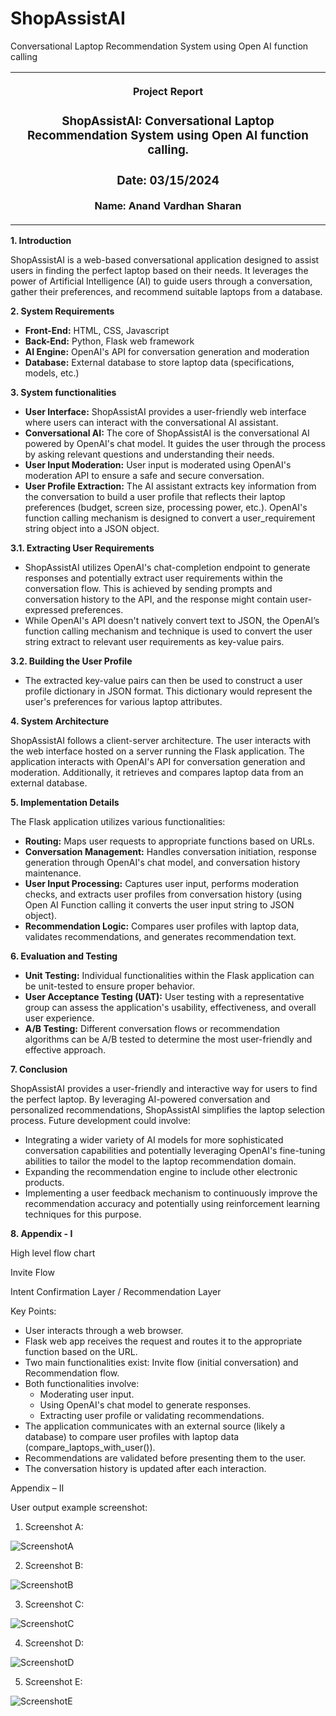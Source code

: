 # ShopAssistAI
Conversational Laptop Recommendation System using Open AI function calling
<table><tbody><tr><th><p>Project Report</p><h3>ShopAssistAI: Conversational Laptop Recommendation System using Open AI function calling.</h3><h3>Date: 03/15/2024</h3><p>Name: Anand Vardhan Sharan</p></th></tr></tbody></table>

**1\. Introduction**

ShopAssistAI is a web-based conversational application designed to assist users in finding the perfect laptop based on their needs. It leverages the power of Artificial Intelligence (AI) to guide users through a conversation, gather their preferences, and recommend suitable laptops from a database.

**2\. System Requirements**

- **Front-End:** HTML, CSS, Javascript
- **Back-End:** Python, Flask web framework
- **AI Engine:** OpenAI's API for conversation generation and moderation
- **Database:** External database to store laptop data (specifications, models, etc.)

**3\. System functionalities**

- **User Interface:** ShopAssistAI provides a user-friendly web interface where users can interact with the conversational AI assistant.
- **Conversational AI:** The core of ShopAssistAI is the conversational AI powered by OpenAI's chat model. It guides the user through the process by asking relevant questions and understanding their needs.
- **User Input Moderation:** User input is moderated using OpenAI's moderation API to ensure a safe and secure conversation.
- **User Profile Extraction:** The AI assistant extracts key information from the conversation to build a user profile that reflects their laptop preferences (budget, screen size, processing power, etc.). OpenAI's function calling mechanism is designed to convert a user_requirement string object into a JSON object.

**3.1. Extracting User Requirements**

- ShopAssistAI utilizes OpenAI's chat-completion endpoint to generate responses and potentially extract user requirements within the conversation flow. This is achieved by sending prompts and conversation history to the API, and the response might contain user-expressed preferences.
- While OpenAI's API doesn't natively convert text to JSON, the OpenAI’s function calling mechanism and technique is used to convert the user string extract to relevant user requirements as key-value pairs.

**3.2. Building the User Profile**

- The extracted key-value pairs can then be used to construct a user profile dictionary in JSON format. This dictionary would represent the user's preferences for various laptop attributes.

**4\. System Architecture**

ShopAssistAI follows a client-server architecture. The user interacts with the web interface hosted on a server running the Flask application. The application interacts with OpenAI's API for conversation generation and moderation. Additionally, it retrieves and compares laptop data from an external database.

**5\. Implementation Details**

The Flask application utilizes various functionalities:

- **Routing:** Maps user requests to appropriate functions based on URLs.
- **Conversation Management:** Handles conversation initiation, response generation through OpenAI's chat model, and conversation history maintenance.
- **User Input Processing:** Captures user input, performs moderation checks, and extracts user profiles from conversation history (using Open AI Function calling it converts the user input string to JSON object).
- **Recommendation Logic:** Compares user profiles with laptop data, validates recommendations, and generates recommendation text.

**6\. Evaluation and Testing**

- **Unit Testing:** Individual functionalities within the Flask application can be unit-tested to ensure proper behavior.
- **User Acceptance Testing (UAT):** User testing with a representative group can assess the application's usability, effectiveness, and overall user experience.
- **A/B Testing:** Different conversation flows or recommendation algorithms can be A/B tested to determine the most user-friendly and effective approach.

**7\. Conclusion**

ShopAssistAI provides a user-friendly and interactive way for users to find the perfect laptop. By leveraging AI-powered conversation and personalized recommendations, ShopAssistAI simplifies the laptop selection process. Future development could involve:

- Integrating a wider variety of AI models for more sophisticated conversation capabilities and potentially leveraging OpenAI's fine-tuning abilities to tailor the model to the laptop recommendation domain.
- Expanding the recommendation engine to include other electronic products.
- Implementing a user feedback mechanism to continuously improve the recommendation accuracy and potentially using reinforcement learning techniques for this purpose.

**8\. Appendix - I**

High level flow chart

Invite Flow

Intent Confirmation Layer / Recommendation Layer

Key Points:

- User interacts through a web browser.
- Flask web app receives the request and routes it to the appropriate function based on the URL.
- Two main functionalities exist: Invite flow (initial conversation) and Recommendation flow.
- Both functionalities involve:
  - Moderating user input.
  - Using OpenAI's chat model to generate responses.
  - Extracting user profile or validating recommendations.
- The application communicates with an external source (likely a database) to compare user profiles with laptop data (compare_laptops_with_user()).
- Recommendations are validated before presenting them to the user.
- The conversation history is updated after each interaction.

Appendix – II

User output example screenshot:

1. Screenshot A:

![ScreenshotA](Images/ScreenshotA.jpg)

2. Screenshot B:

![ScreenshotB](Images/ScreenshotB.jpg)

3. Screenshot C:

![ScreenshotC](Images/ScreenshotC.jpg)

4. Screenshot D:

![ScreenshotD](Images/ScreenshotD.jpg)

5. Screenshot E:

![ScreenshotE](Images/ScreenshotE.jpg)
